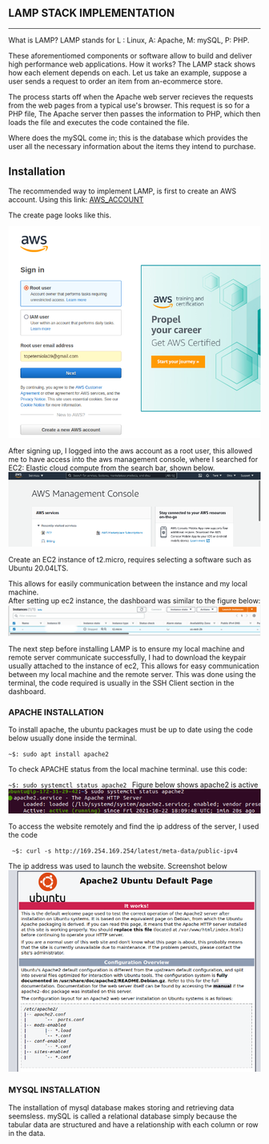 ## LAMP STACK IMPLEMENTATION 
---

What is LAMP?
LAMP stands for L : Linux, A: Apache, M: mySQL, P: PHP.

These aforementiomed components or software allow to build and deliver high performance web applications.                           How it works?
The LAMP stack shows how each element depends on each. Let us take an example, suppose a user sends a request to order an item from an-ecommerce store. 

The process starts off when the Apache web server recieves the requests from the web pages from a typical use's browser. This request is so for a PHP file, The Apache server then passes the information to PHP, which then loads the file and executes the code contained the file. 

Where does the mySQL come in; this is the database which provides the user all the necessary information about the items they intend to purchase.                               

Installation
---
The recommended way to implement LAMP, is first to create an AWS account. Using this link:
 [AWS_ACCOUNT](https://signin.aws.amazon.com/)

 The create page looks like this.

 ![aws](./images/aws.png) 

 After signing up, I logged into the aws account as a root user, this allowed me to have access into the aws management console, where I searched for EC2: Elastic cloud compute from the search bar, shown below.
 ![ec2](./images/ec2.png)

Create an EC2 instance of t2.micro, requires selecting a software such as Ubuntu 20.04LTS. 

This allows for easily communication between the instance and my local machine.  
After setting up ec2 instance, the dashboard was similar to the figure below:
 ![instance](./images/instance.png)

 The next step before installing LAMP is to ensure my local machine and remote server communicate successfully, I had to download the keypair usually attached to the instance of ec2, This allows for easy communication between my local machine and the remote server. This was done using the terminal, the code required is usually in the SSH Client section in the dashboard. 



### APACHE INSTALLATION
To install apache, the ubuntu packages must be up to date using the code below usually done inside the terminal.


`~$: sudo apt install apache2`


To check APACHE status from the local machine terminal. use this code:

`~$: sudo systemctl status apache2 `
Figure below shows apache2 is active
![status](./images/status.png)

To access the website remotely and find the ip address of the server,  I used the code

` ~$: curl -s http://169.254.169.254/latest/meta-data/public-ipv4`

The ip address was used to launch the website. 
Screenshot below
![apache](./images/apache_launch.png)

### MYSQL INSTALLATION
The installation of mysql database makes storing and retrieving data seemsless. 
mySQL is called a relational database simply because the tabular data are structured and have a relationship with each column or row in the data.










